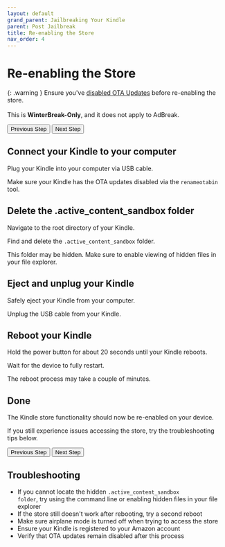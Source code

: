 ```yaml
---
layout: default
grand_parent: Jailbreaking Your Kindle
parent: Post Jailbreak
title: Re-enabling the Store
nav_order: 4
---
```


# Re-enabling the Store

{: .warning }
Ensure you've [disabled OTA Updates](../disable-ota) before re-enabling the store.<br/><br/>This is <b>WinterBreak-Only</b>, and it does not apply to AdBreak.

<div id="guide">
    <div class="buttons">
        <button class="btn btn-orange" id="prev">Previous Step</button>
        <span id="stepCounter"></span>
        <button class="btn btn-green" id="next">Next Step</button>
    </div>
    <div id="stepwrapper" class="stepwrapper">
        <div class="step">
            <h2>Connect your Kindle to your computer</h2>
            <div class="stepContent">
                <p>Plug your Kindle into your computer via USB cable.</p>
                <p class="highlight">Make sure your Kindle has the OTA updates disabled via the <code>renameotabin</code> tool.</p>
            </div>
        </div>
        <div class="step">
            <h2>Delete the .active_content_sandbox folder</h2>
            <div class="stepContent">
                <p>Navigate to the root directory of your Kindle.</p>
                <p>Find and delete the <code>.active_content_sandbox</code> folder.</p>
                <p class="highlight">This folder may be hidden. Make sure to enable viewing of hidden files in your file explorer.</p>
            </div>
        </div>
        <div class="step">
            <h2>Eject and unplug your Kindle</h2>
            <div class="stepContent">
                <p>Safely eject your Kindle from your computer.</p>
                <p>Unplug the USB cable from your Kindle.</p>
            </div>
        </div>
        <div class="step">
            <h2>Reboot your Kindle</h2>
            <div class="stepContent">
                <p>Hold the power button for about 20 seconds until your Kindle reboots.</p>
                <p>Wait for the device to fully restart.</p>
                <p class="highlight">The reboot process may take a couple of minutes.</p>
            </div>
        </div>
        <div class="step">
            <h2>Done</h2>
            <div class="stepContent">
                <p>The Kindle store functionality should now be re-enabled on your device.</p>
                <p class="highlight">If you still experience issues accessing the store, try the troubleshooting tips below.</p>
            </div>
        </div>    
    </div>
    <div class="buttons">
        <button class="btn btn-orange" id="prev">Previous Step</button>
        <span id="stepCounter"></span>
        <button class="btn btn-green" id="next">Next Step</button>
    </div>
</div>

<script>new Guide("guide", "../koreader", "Install KOReader");</script>

## Troubleshooting

- If you cannot locate the hidden <code>.active_content_sandbox folder</code>, try using the command line or enabling hidden files in your file explorer
- If the store still doesn't work after rebooting, try a second reboot
- Make sure airplane mode is turned off when trying to access the store
- Ensure your Kindle is registered to your Amazon account
- Verify that OTA updates remain disabled after this process
